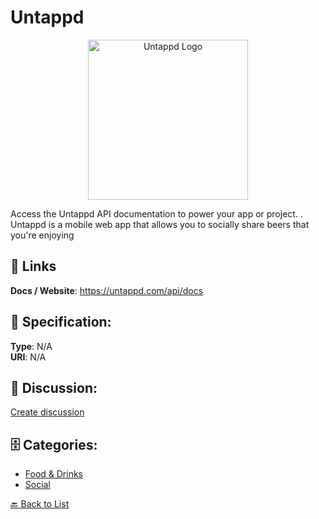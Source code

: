# Untappd
<p align="center">
    <img width="256" src="https://raw.githubusercontent.com/apis-list/apis-list/main/apis/untappd/logo_256x256.png" alt="Untappd Logo"/>
</p>

Access the Untappd API documentation to power your app or project. . Untappd is a mobile web app that allows you to socially share beers that you're enjoying

##  🔗 Links
**Docs / Website**: https://untappd.com/api/docs

## 🧬 Specification:
**Type**: N/A  
**URI**: N/A

## 💬 Discussion:
[Create discussion](https://github.com/apis-list/apis-list/discussions/new)

## 🗄️ Categories:
- [Food & Drinks](https://github.com/apis-list/apis-list#food--drinks)
- [Social](https://github.com/apis-list/apis-list#social)




[🔙 Back to List](https://github.com/apis-list/apis-list)
